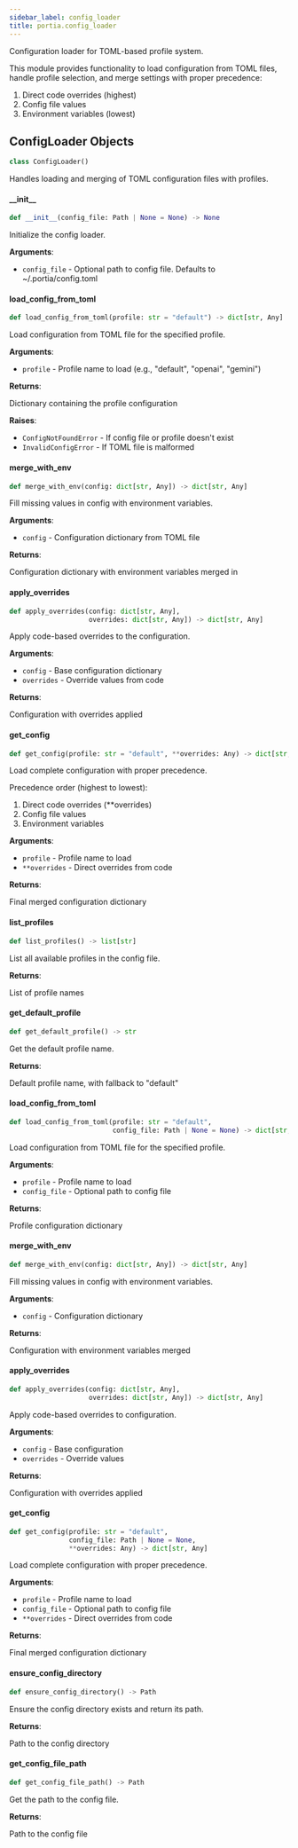 ```yaml
---
sidebar_label: config_loader
title: portia.config_loader
---
```


Configuration loader for TOML-based profile system.

This module provides functionality to load configuration from TOML files,
handle profile selection, and merge settings with proper precedence:
1. Direct code overrides (highest)
2. Config file values
3. Environment variables (lowest)

## ConfigLoader Objects

```python
class ConfigLoader()
```

Handles loading and merging of TOML configuration files with profiles.

#### \_\_init\_\_

```python
def __init__(config_file: Path | None = None) -> None
```

Initialize the config loader.

**Arguments**:

- `config_file` - Optional path to config file. Defaults to ~/.portia/config.toml

#### load\_config\_from\_toml

```python
def load_config_from_toml(profile: str = "default") -> dict[str, Any]
```

Load configuration from TOML file for the specified profile.

**Arguments**:

- `profile` - Profile name to load (e.g., &quot;default&quot;, &quot;openai&quot;, &quot;gemini&quot;)
  

**Returns**:

  Dictionary containing the profile configuration
  

**Raises**:

- `ConfigNotFoundError` - If config file or profile doesn&#x27;t exist
- `InvalidConfigError` - If TOML file is malformed

#### merge\_with\_env

```python
def merge_with_env(config: dict[str, Any]) -> dict[str, Any]
```

Fill missing values in config with environment variables.

**Arguments**:

- `config` - Configuration dictionary from TOML file
  

**Returns**:

  Configuration dictionary with environment variables merged in

#### apply\_overrides

```python
def apply_overrides(config: dict[str, Any],
                    overrides: dict[str, Any]) -> dict[str, Any]
```

Apply code-based overrides to the configuration.

**Arguments**:

- `config` - Base configuration dictionary
- `overrides` - Override values from code
  

**Returns**:

  Configuration with overrides applied

#### get\_config

```python
def get_config(profile: str = "default", **overrides: Any) -> dict[str, Any]
```

Load complete configuration with proper precedence.

Precedence order (highest to lowest):
1. Direct code overrides (**overrides)
2. Config file values
3. Environment variables

**Arguments**:

- `profile` - Profile name to load
- `**overrides` - Direct overrides from code
  

**Returns**:

  Final merged configuration dictionary

#### list\_profiles

```python
def list_profiles() -> list[str]
```

List all available profiles in the config file.

**Returns**:

  List of profile names

#### get\_default\_profile

```python
def get_default_profile() -> str
```

Get the default profile name.

**Returns**:

  Default profile name, with fallback to &quot;default&quot;

#### load\_config\_from\_toml

```python
def load_config_from_toml(profile: str = "default",
                          config_file: Path | None = None) -> dict[str, Any]
```

Load configuration from TOML file for the specified profile.

**Arguments**:

- `profile` - Profile name to load
- `config_file` - Optional path to config file
  

**Returns**:

  Profile configuration dictionary

#### merge\_with\_env

```python
def merge_with_env(config: dict[str, Any]) -> dict[str, Any]
```

Fill missing values in config with environment variables.

**Arguments**:

- `config` - Configuration dictionary
  

**Returns**:

  Configuration with environment variables merged

#### apply\_overrides

```python
def apply_overrides(config: dict[str, Any],
                    overrides: dict[str, Any]) -> dict[str, Any]
```

Apply code-based overrides to configuration.

**Arguments**:

- `config` - Base configuration
- `overrides` - Override values
  

**Returns**:

  Configuration with overrides applied

#### get\_config

```python
def get_config(profile: str = "default",
               config_file: Path | None = None,
               **overrides: Any) -> dict[str, Any]
```

Load complete configuration with proper precedence.

**Arguments**:

- `profile` - Profile name to load
- `config_file` - Optional path to config file
- `**overrides` - Direct overrides from code
  

**Returns**:

  Final merged configuration dictionary

#### ensure\_config\_directory

```python
def ensure_config_directory() -> Path
```

Ensure the config directory exists and return its path.

**Returns**:

  Path to the config directory

#### get\_config\_file\_path

```python
def get_config_file_path() -> Path
```

Get the path to the config file.

**Returns**:

  Path to the config file

